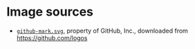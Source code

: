 # Image sources

- [`github-mark.svg`](github-mark.svg), property of GitHub, Inc., downloaded
  from https://github.com/logos
